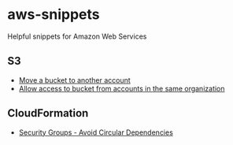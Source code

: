 # aws-snippets
Helpful snippets for Amazon Web Services

## S3

* [Move a bucket to another account](s3.md#move-a-bucket-to-another-account)
* [Allow access to bucket from accounts in the same organization](s3.md#allow-access-to-bucket-from-accounts-in-the-same-organization)

## CloudFormation
* [Security Groups - Avoid Circular Dependencies](cloudformation.md#security-groups)
